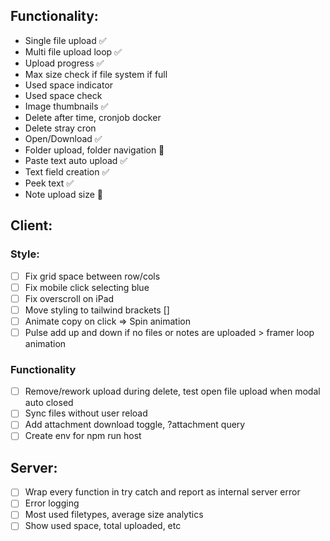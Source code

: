 ## Functionality:

- Single file upload ✅
- Multi file upload loop ✅
- Upload progress ✅
- Max size check if file system if full
- Used space indicator
- Used space check
- Image thumbnails ✅
- Delete after time, cronjob docker
- Delete stray cron
- Open/Download ✅
- Folder upload, folder navigation 🤔
- Paste text auto upload ✅
- Text field creation ✅
- Peek text ✅
- Note upload size 🤔

## Client:

### Style:

- [ ] Fix grid space between row/cols
- [ ] Fix mobile click selecting blue
- [ ] Fix overscroll on iPad
- [ ] Move styling to tailwind brackets []
- [ ] Animate copy on click => Spin animation
- [ ] Pulse add up and down if no files or notes are uploaded > framer loop animation

### Functionality

- [ ] Remove/rework upload during delete, test open file upload when modal auto closed
- [ ] Sync files without user reload
- [ ] Add attachment download toggle, ?attachment query
- [ ] Create env for npm run host

## Server:

- [ ] Wrap every function in try catch and report as internal server error
- [ ] Error logging
- [ ] Most used filetypes, average size analytics
- [ ] Show used space, total uploaded, etc
